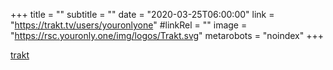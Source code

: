 +++
title = ""
subtitle = ""
date = "2020-03-25T06:00:00"
link = "https://trakt.tv/users/youronlyone"
#linkRel = ""
image = "https://rsc.youronly.one/img/logos/Trakt.svg"
metarobots = "noindex"
+++

<a href="https://trakt.tv/users/youronlyone" rel="me noopener external nofollow" referrerpolicy="strict-origin-when-cross-origin">trakt</a>
